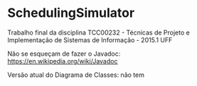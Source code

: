 # SchedulingSimulator
Trabalho final da disciplina TCC00232 - Técnicas de Projeto e Implementação de Sistemas de Informação - 2015.1 UFF

Não se esqueçam de fazer o Javadoc: https://en.wikipedia.org/wiki/Javadoc

Versão atual do Diagrama de Classes: não tem
